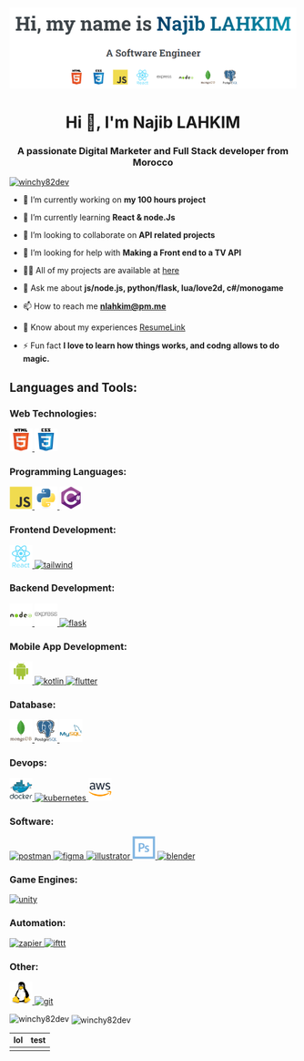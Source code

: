![Najib LAHKIM](./banner.png)


<h1 align="center">Hi 👋, I'm Najib LAHKIM</h1>
<h3 align="center">A passionate Digital Marketer and Full Stack developer from Morocco</h3>

<p align="left">
  <a href="https://twitter.com/winchy82dev" target="blank">
    <img src="https://img.shields.io/twitter/follow/winchy82dev?logo=twitter&style=for-the-badge" alt="winchy82dev" />
  </a>
</p>

- 🔭 I’m currently working on **my 100 hours project**

- 🌱 I’m currently learning **React & node.Js**

- 👯 I’m looking to collaborate on **API related projects**

- 🤝 I’m looking for help with **Making a Front end to a TV API**

- 👨‍💻 All of my projects are available at [here](portfolioLink)

<!-- - 📝 I regularly write articles on [blogLink](blogLink) -->

- 💬 Ask me about **js/node.js, python/flask, lua/love2d, c#/monogame**

- 📫 How to reach me **nlahkim@pm.me**

- 📄 Know about my experiences [ResumeLink](ResumeLink)

- ⚡ Fun fact **I love to learn how things works, and codng allows to do magic.**


## Languages and Tools:

### Web Technologies:
<p align="left">
  <a href="https://www.w3.org/html/" target="_blank" rel="noreferrer">
  <img src="https://raw.githubusercontent.com/devicons/devicon/master/icons/html5/html5-original-wordmark.svg" alt="html5" width="40" height="40"/>
  </a>
  <a href="https://www.w3schools.com/css/" target="_blank" rel="noreferrer">
  <img src="https://raw.githubusercontent.com/devicons/devicon/master/icons/css3/css3-original-wordmark.svg" alt="css3" width="40" height="40"/>
  </a>
</p>

### Programming Languages:
<p align="left">
  <a href="https://developer.mozilla.org/en-US/docs/Web/JavaScript" target="_blank" rel="noreferrer">
  <img src="https://raw.githubusercontent.com/devicons/devicon/master/icons/javascript/javascript-original.svg" alt="javascript" width="40" height="40"/>
  </a>
 <a href="https://www.python.org" target="_blank" rel="noreferrer">
  <img src="https://raw.githubusercontent.com/devicons/devicon/master/icons/python/python-original.svg" alt="python" width="40" height="40"/>
  </a>
  <a href="https://www.w3schools.com/cs/" target="_blank" rel="noreferrer">
  <img src="https://raw.githubusercontent.com/devicons/devicon/master/icons/csharp/csharp-original.svg" alt="csharp" width="40" height="40"/>
  </a> 
</p>

### Frontend Development:
<p align="left">
  <a href="https://reactjs.org/" target="_blank" rel="noreferrer">
  <img src="https://raw.githubusercontent.com/devicons/devicon/master/icons/react/react-original-wordmark.svg" alt="react" width="40" height="40"/>
  </a>
  <a href="https://tailwindcss.com/" target="_blank" rel="noreferrer">
  <img src="https://www.vectorlogo.zone/logos/tailwindcss/tailwindcss-icon.svg" alt="tailwind" width="40" height="40"/>
  </a>
</p>

### Backend Development:
<p align="left">
  <a href="https://nodejs.org" target="_blank" rel="noreferrer"> <img src="https://raw.githubusercontent.com/devicons/devicon/master/icons/nodejs/nodejs-original-wordmark.svg" alt="nodejs" width="40" height="40"/> </a>
  <a href="https://expressjs.com" target="_blank" rel="noreferrer">
  <img src="https://raw.githubusercontent.com/devicons/devicon/master/icons/express/express-original-wordmark.svg" alt="express" width="40" height="40"/>
  </a>
  <a href="https://flask.palletsprojects.com/" target="_blank" rel="noreferrer">
  <img src="https://www.vectorlogo.zone/logos/pocoo_flask/pocoo_flask-icon.svg" alt="flask" width="40" height="40"/>
  </a>
</p>

### Mobile App Development:
<p align="left">
  <a href="https://developer.android.com" target="_blank" rel="noreferrer">
  <img src="https://raw.githubusercontent.com/devicons/devicon/master/icons/android/android-original-wordmark.svg" alt="android" width="40" height="40"/>
  </a>
  <a href="https://kotlinlang.org" target="_blank" rel="noreferrer">
  <img src="https://www.vectorlogo.zone/logos/kotlinlang/kotlinlang-icon.svg" alt="kotlin" width="40" height="40"/>
  </a>
  <a href="https://flutter.dev" target="_blank" rel="noreferrer">
  <img src="https://www.vectorlogo.zone/logos/flutterio/flutterio-icon.svg" alt="flutter" width="40" height="40"/>
  </a>
</p>

### Database:
<p align="left">
  <a href="https://www.mongodb.com/" target="_blank" rel="noreferrer">
  <img src="https://raw.githubusercontent.com/devicons/devicon/master/icons/mongodb/mongodb-original-wordmark.svg" alt="mongodb" width="40" height="40"/>
  </a>
  <a href="https://www.postgresql.org" target="_blank" rel="noreferrer">
  <img src="https://raw.githubusercontent.com/devicons/devicon/master/icons/postgresql/postgresql-original-wordmark.svg" alt="postgresql" width="40" height="40"/>
  </a>
  <a href="https://www.mysql.com/" target="_blank" rel="noreferrer">
  <img src="https://raw.githubusercontent.com/devicons/devicon/master/icons/mysql/mysql-original-wordmark.svg" alt="mysql" width="40" height="40"/>
  </a>
</p>

### Devops:
<p align="left">
  <a href="https://www.docker.com/" target="_blank" rel="noreferrer">
  <img src="https://raw.githubusercontent.com/devicons/devicon/master/icons/docker/docker-original-wordmark.svg" alt="docker" width="40" height="40"/>
  </a>
  <a href="https://kubernetes.io" target="_blank" rel="noreferrer">
  <img src="https://www.vectorlogo.zone/logos/kubernetes/kubernetes-icon.svg" alt="kubernetes" width="40" height="40"/>
  </a>
  <a href="https://aws.amazon.com" target="_blank" rel="noreferrer">
  <img src="https://raw.githubusercontent.com/devicons/devicon/master/icons/amazonwebservices/amazonwebservices-original-wordmark.svg" alt="aws" width="40" height="40"/>
  </a>
</p>

### Software:
<p align="left">
  <a href="https://postman.com" target="_blank" rel="noreferrer">
  <img src="https://www.vectorlogo.zone/logos/getpostman/getpostman-icon.svg" alt="postman" width="40" height="40"/>
  </a>
  <a href="https://www.figma.com/" target="_blank" rel="noreferrer">
  <img src="https://www.vectorlogo.zone/logos/figma/figma-icon.svg" alt="figma" width="40" height="40"/>
  </a>
  <a href="https://www.adobe.com/in/products/illustrator.html" target="_blank" rel="noreferrer">
  <img src="https://www.vectorlogo.zone/logos/adobe_illustrator/adobe_illustrator-icon.svg" alt="illustrator" width="40" height="40"/>
  </a>
  <a href="https://www.photoshop.com/en" target="_blank" rel="noreferrer">
  <img src="https://raw.githubusercontent.com/devicons/devicon/master/icons/photoshop/photoshop-line.svg" alt="photoshop" width="40" height="40"/>
  </a>
  <a href="https://www.blender.org/" target="_blank" rel="noreferrer">
  <img src="https://download.blender.org/branding/community/blender_community_badge_white.svg" alt="blender" width="40" height="40"/>
  </a>
</p>

### Game Engines:
<p align="left">
<a href="https://unity.com/" target="_blank" rel="noreferrer">
<img src="https://www.vectorlogo.zone/logos/unity3d/unity3d-icon.svg" alt="unity" width="40" height="40"/>
</a>
</p>

### Automation:
<p align="left">
  <a href="https://zapier.com" target="_blank" rel="noreferrer">
  <img src="https://www.vectorlogo.zone/logos/zapier/zapier-icon.svg" alt="zapier" width="40" height="40"/>
  </a> 
  <a href="https://ifttt.com/" target="_blank" rel="noreferrer">
  <img src="https://www.vectorlogo.zone/logos/ifttt/ifttt-ar21.svg" alt="ifttt" width="40" height="40"/>
  </a>
</p>

### Other:
<p align="left">
  <a href="https://www.linux.org/" target="_blank" rel="noreferrer"> <img src="https://raw.githubusercontent.com/devicons/devicon/master/icons/linux/linux-original.svg" alt="linux" width="40" height="40"/>
  </a>
  <a href="https://git-scm.com/" target="_blank" rel="noreferrer">
  <img src="https://www.vectorlogo.zone/logos/git-scm/git-scm-icon.svg" alt="git" width="40" height="40"/>
  </a>
</p>

<p>
<img align="left" src="https://github-readme-stats.vercel.app/api/top-langs?username=winchy82dev&show_icons=true&locale=en&layout=compact" alt="winchy82dev" />
</p>

<p>&nbsp;<img align="center" src="https://github-readme-stats.vercel.app/api?username=winchy82dev&show_icons=true&locale=en" alt="winchy82dev" />
</p>

| lol  | test |
|---|---|
| | |


